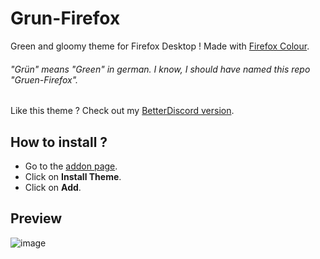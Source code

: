 # Grun-Firefox
 Green and gloomy theme for Firefox Desktop ! Made with [Firefox Colour](https://color.firefox.com/ "Firefox Colour").
 
  ###### "Grün" means "Green" in german. I know, I should have named this repo "Gru*e*n-Firefox".

Like this theme ? Check out my [BetterDiscord version](https://github.com/Shad0w-57/Grun-BetterDiscord "Shad0w-57/Grun-BetterDiscord: BetterDiscord theme").

## How to install ?
* Go to the [addon page](https://addons.mozilla.org/en-GB/firefox/addon/grun-dark/ "Grün download page").
* Click on **Install Theme**.
* Click on **Add**.

## Preview
![image](https://addons.mozilla.org/user-media/version-previews/full/3931/3931287.svg?modified=1673889621)

